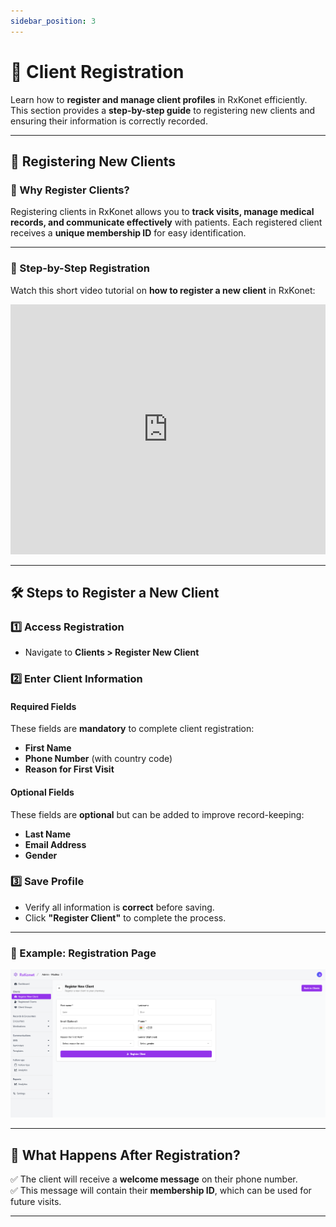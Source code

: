 ```yaml
---
sidebar_position: 3
---
```


# 📝 Client Registration

Learn how to **register and manage client profiles** in RxKonet efficiently. This section provides a **step-by-step guide** to registering new clients and ensuring their information is correctly recorded.

---

## 🏥 Registering New Clients

### 📌 Why Register Clients?

Registering clients in RxKonet allows you to **track visits, manage medical records, and communicate effectively** with patients. Each registered client receives a **unique membership ID** for easy identification.

---

### 🎥 Step-by-Step Registration

Watch this short video tutorial on **how to register a new client** in RxKonet:

<iframe src="https://www.loom.com/embed/066b0daf77b14981b4ec83eee80a5f5f?sid=f0a140d3-c841-45a8-957e-b6ee8c9afb27" 
width="100%"
height="400"
frameborder="0" webkitallowfullscreen mozallowfullscreen allowfullscreen>
</iframe>

---

## 🛠️ **Steps to Register a New Client**

### 1️⃣ **Access Registration**

- Navigate to **Clients > Register New Client**

### 2️⃣ **Enter Client Information**

#### **Required Fields**

These fields are **mandatory** to complete client registration:

- **First Name**
- **Phone Number** (with country code)
- **Reason for First Visit**

#### **Optional Fields**

These fields are **optional** but can be added to improve record-keeping:

- **Last Name**
- **Email Address**
- **Gender**

### 3️⃣ **Save Profile**

- Verify all information is **correct** before saving.
- Click **"Register Client"** to complete the process.

---

### 📸 Example: Registration Page

![Register New Client Page](/img/screenshots/register-new-client-page.png)

---

## 📩 What Happens After Registration?

✅ The client will receive a **welcome message** on their phone number.  
✅ This message will contain their **membership ID**, which can be used for future visits.

---
